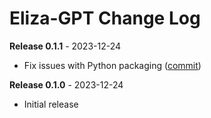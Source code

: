 # Eliza-GPT Change Log

**Release 0.1.1** - 2023-12-24

- Fix issues with Python packaging ([commit](https://github.com/miguelgrinberg/eliza-gpt/commit/b6d885fdefe644d6863f2cc84a2b769a46e040b7))

**Release 0.1.0** - 2023-12-24

- Initial release
